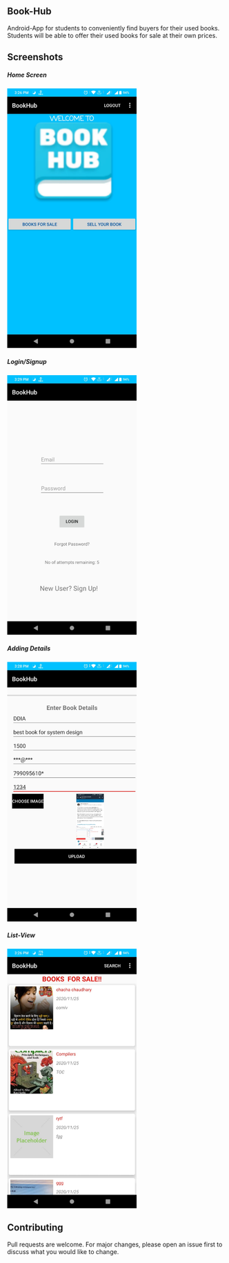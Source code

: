 ## Book-Hub

Android-App for students to conveniently find buyers for their used books. Students will be able to offer their used books for sale at their own prices. 


## Screenshots

##### Home Screen  
<img src="/Screenshots/a11.jpeg" width="300" height="600" /> 

##### Login/Signup  
<img src="/Screenshots/a2.jpeg" width="300" height="600" />  

##### Adding Details  
<img src="/Screenshots/a6.jpeg" width="300" height="600" />  

##### List-View  
<img src="/Screenshots/a8.jpeg" width="300" height="600" />  

## Contributing
Pull requests are welcome. For major changes, please open an issue first to discuss what you would like to change.
